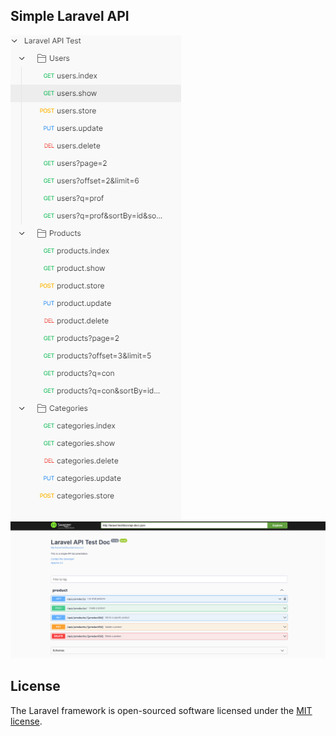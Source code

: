 ## Simple Laravel API 

<div>
 <img src="https://github.com/tugrulbo/laravelapitest/blob/main/simle_endpoints.PNG"/>
<img src="https://github.com/tugrulbo/laravelapitest/blob/main/simple_laravel.PNG"/>
 </div>


## License

The Laravel framework is open-sourced software licensed under the [MIT license](https://opensource.org/licenses/MIT).
